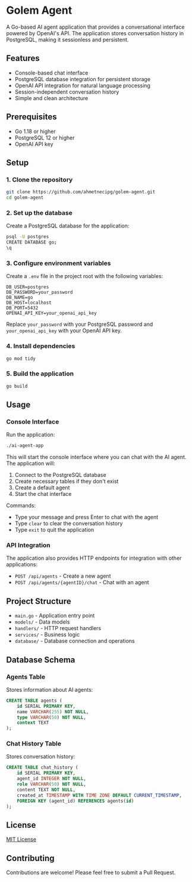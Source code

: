 # Golem Agent

A Go-based AI agent application that provides a conversational interface powered by OpenAI's API. The application stores conversation history in PostgreSQL, making it sessionless and persistent.

## Features

- Console-based chat interface
- PostgreSQL database integration for persistent storage
- OpenAI API integration for natural language processing
- Session-independent conversation history
- Simple and clean architecture

## Prerequisites

- Go 1.18 or higher
- PostgreSQL 12 or higher
- OpenAI API key

## Setup

### 1. Clone the repository

```bash
git clone https://github.com/ahmetnecipg/golem-agent.git
cd golem-agent
```

### 2. Set up the database

Create a PostgreSQL database for the application:

```bash
psql -U postgres
CREATE DATABASE go;
\q
```

### 3. Configure environment variables

Create a `.env` file in the project root with the following variables:

```
DB_USER=postgres
DB_PASSWORD=your_password
DB_NAME=go
DB_HOST=localhost
DB_PORT=5432
OPENAI_API_KEY=your_openai_api_key
```

Replace `your_password` with your PostgreSQL password and `your_openai_api_key` with your OpenAI API key.

### 4. Install dependencies

```bash
go mod tidy
```

### 5. Build the application

```bash
go build
```

## Usage

### Console Interface

Run the application:

```bash
./ai-agent-app
```

This will start the console interface where you can chat with the AI agent. The application will:

1. Connect to the PostgreSQL database
2. Create necessary tables if they don't exist
3. Create a default agent
4. Start the chat interface

Commands:
- Type your message and press Enter to chat with the agent
- Type `clear` to clear the conversation history
- Type `exit` to quit the application

### API Integration

The application also provides HTTP endpoints for integration with other applications:

- `POST /api/agents` - Create a new agent
- `POST /api/agents/{agentID}/chat` - Chat with an agent

## Project Structure

- `main.go` - Application entry point
- `models/` - Data models
- `handlers/` - HTTP request handlers
- `services/` - Business logic
- `database/` - Database connection and operations

## Database Schema

### Agents Table

Stores information about AI agents:

```sql
CREATE TABLE agents (
    id SERIAL PRIMARY KEY,
    name VARCHAR(255) NOT NULL,
    type VARCHAR(50) NOT NULL,
    context TEXT
);
```

### Chat History Table

Stores conversation history:

```sql
CREATE TABLE chat_history (
    id SERIAL PRIMARY KEY,
    agent_id INTEGER NOT NULL,
    role VARCHAR(50) NOT NULL,
    content TEXT NOT NULL,
    created_at TIMESTAMP WITH TIME ZONE DEFAULT CURRENT_TIMESTAMP,
    FOREIGN KEY (agent_id) REFERENCES agents(id)
);
```

## License

[MIT License](LICENSE)

## Contributing

Contributions are welcome! Please feel free to submit a Pull Request. 